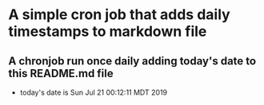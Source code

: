 A simple cron job that adds daily timestamps to markdown file
============================================================
## A chronjob run once daily adding today's date to this README.md file
* today's date is Sun Jul 21 00:12:11 MDT 2019
